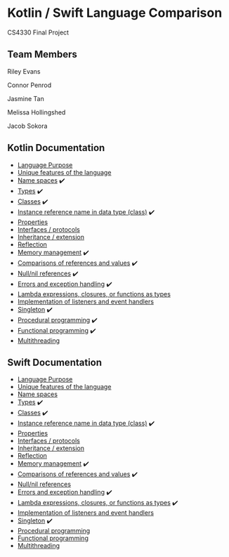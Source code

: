 # Kotlin / Swift Language Comparison
CS4330 Final Project

## Team Members
Riley Evans

Connor Penrod

Jasmine Tan

Melissa Hollingshed

Jacob Sokora

## Kotlin Documentation
* [Language Purpose](Kotlin-Documentation/LanguagePurpose.md)
* [Unique features of the language](Kotlin-Documentation/UniqueFeatures.md)
* [Name spaces](Kotlin-Documentation/NameSpaces.md) :heavy_check_mark:
* [Types](Kotlin-Documentation/Types.md) :heavy_check_mark:
* [Classes](Kotlin-Documentation/Classes.md) :heavy_check_mark:
* [Instance reference name in data type (class)](Kotlin-Documentation/InstanceReferenceNameInDataType.md) :heavy_check_mark:
* [Properties](Kotlin-Documentation/Properties.md)
* [Interfaces / protocols](Kotlin-Documentation/InterfacesProtocols.md)
* [Inheritance / extension](Kotlin-Documentation/InheritanceExtension.md)
* [Reflection](Kotlin-Documentation/Reflection.md)
* [Memory management](Kotlin-Documentation/MemoryManagement.md) :heavy_check_mark:
* [Comparisons of references and values](Kotlin-Documentation/ComparisonsOfReferencesAndValues.md) :heavy_check_mark:
* [Null/nil references](Kotlin-Documentation/NullReferences.md) :heavy_check_mark:
* [Errors and exception handling](Kotlin-Documentation/ErrorsExceptionHandling.md) :heavy_check_mark:
* [Lambda expressions, closures, or functions as types](Kotlin-Documentation/LambdaExpressionsClosuresFunctionsAsTypes.md)
* [Implementation of listeners and event handlers](Kotlin-Documentation/ListenersAndEventHandlers.md)
* [Singleton](Kotlin-Documentation/Singleton.md) :heavy_check_mark:
* [Procedural programming](Kotlin-Documentation/ProceduralProgramming.md) :heavy_check_mark:
* [Functional programming](Kotlin-Documentation/FunctionalProgramming.md) :heavy_check_mark:
* [Multithreading](Kotlin-Documentation/Multithreading.md)

## Swift Documentation
* [Language Purpose](Swift-Documentation/LanguagePurpose.md)<br/>
* [Unique features of the language](Swift-Documentation/UniqueFeatures.md)
* [Name spaces](Swift-Documentation/NameSpaces.md)
* [Types](Swift-Documentation/Types.md) :heavy_check_mark:
* [Classes](Swift-Documentation/Classes.md) :heavy_check_mark:
* [Instance reference name in data type (class)](Swift-Documentation/InstanceReferenceNameInDataType.md) :heavy_check_mark:
* [Properties](Swift-Documentation/Properties.md)
* [Interfaces / protocols](Swift-Documentation/InterfacesProtocols.md)
* [Inheritance / extension](Swift-Documentation/InheritanceExtension.md)
* [Reflection](Swift-Documentation/Reflection.md)
* [Memory management](Swift-Documentation/MemoryManagement.md) :heavy_check_mark:
* [Comparisons of references and values](Swift-Documentation/ComparisonsOfReferencesAndValues.md) :heavy_check_mark:
* [Null/nil references](Swift-Documentation/NullReferences.md)
* [Errors and exception handling](Swift-Documentation/ErrorsExceptionHandling.md) :heavy_check_mark:
* [Lambda expressions, closures, or functions as types](Swift-Documentation/LambdaExpressionsClosuresFunctionsAsTypes.md) :heavy_check_mark:
* [Implementation of listeners and event handlers](Swift-Documentation/ListenersAndEventHandlers.md)
* [Singleton](Swift-Documentation/Singleton.md) :heavy_check_mark:
* [Procedural programming](Swift-Documentation/ProceduralProgramming.md)
* [Functional programming](Swift-Documentation/FunctionalProgramming.md)
* [Multithreading](Swift-Documentation/Multithreading.md)
